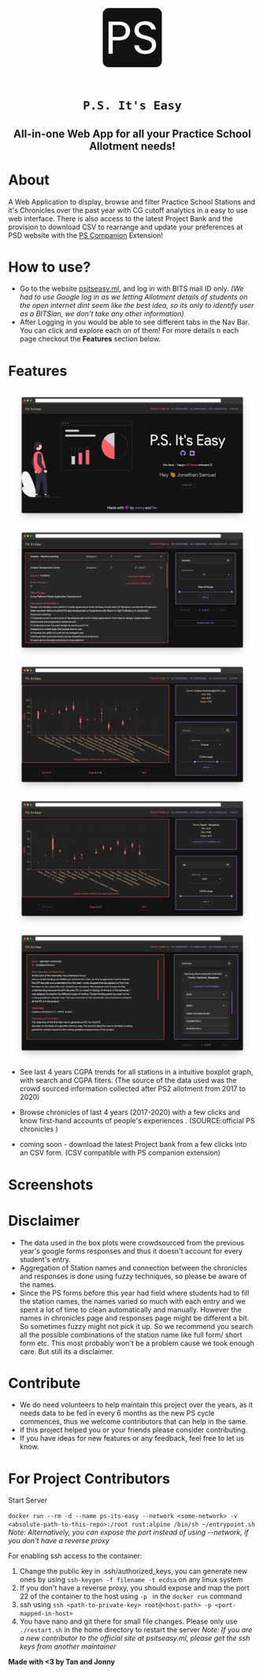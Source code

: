 <div align="center">
    <a href="https://psitseasy.ml/">
        <img src="./client/public/android-chrome-192x192.png" alt="BITS Pilani" width="120" height="120" />
    </a>
    <br /><br />
    <h1><code>P.S. It's Easy</code></h1>

<h2>All-in-one Web App for all your Practice School Allotment needs!</h2>

<p float="left">
<!-- <a href="https://github.com/7anya/P.S.its-easy">
<img src="https://badges.pufler.dev/visits/7anya/P.S.its-easy?style=for-the-badge&color=red" /></a> -->
<!-- <a href="https://github.com/7anya/P.S.its-easy">
<img src="https://badges.pufler.dev/updated/7anya/P.S.its-easy?style=for-the-badge"  /></a> -->
</p>

</div>

# About

A Web Application to display, browse and filter Practice School Stations and it's Chronicles over the past year with CG cutoff analytics in a easy to use web interface. There is also access to the latest Project Bank and the provision to download CSV to rearrange and update your preferences at PSD website with the [PS Companion](https://github.com/Joe2k/PS-Companion) Extension!

# How to use?

-   Go to the website [psitseasy.ml](https://psitseasy.ml/), and log in with BITS mail ID only. _(We had to use Google log in as we letting Allotment details of students on the open internet dint seem like the best idea, so its only to identify user as a BITSian, we don't take any other information)_
-   After Logging in you would be able to see different tabs in the Nav Bar. You can click and explore each on of them! For more details n each page checkout the **Features** section below.

# Features

![Home](images/home.png)
![Project Bank](images/projectBank.png)
![PS-1 Responses](images/ps1Responses.png)
![PS-2 Responses](images/ps2Responses.png)
![PS-2 Chronicles](images/ps2Chronicles.png)

-   See last 4 years CGPA trends for all stations in a intuitive boxplot graph, with search and CGPA fiters.
    (The source of the data used was the crowd sourced information collected after PS2 allotment from 2017 to 2020)

-   Browse chronicles of last 4 years (2017-2020) with a few clicks and know first-hand accounts of people's experiences .
    (SOURCE:official PS chronicles )
-   coming soon - download the latest Project bank from a few clicks into an CSV form. (CSV compatible with PS companion extension)

# Screenshots

# Disclaimer

-   The data used in the box plots were crowdsourced from the previous year's google forms responses and thus it doesn't account for every student's entry.
-   Aggregation of Station names and connection between the chronicles and responses is done using fuzzy techniques, so please be aware of the names.
-   Since the PS forms before this year had field where students had to fill the station names, the names varied so much with each entry and we spent a lot of time to clean automatically and manually. However the names in chronicles page and responses page might be different a bit. So sometimes fuzzy might not pick it up. So we recommend you search all the possible combinations of the station name like full form/ short form etc. This most probably won't be a problem cause we took enough care. But still its a disclaimer.

# Contribute

-   We do need volunteers to help maintain this project over the years,
    as it needs data to be fed in every 6 months as the new PS cycle commences,
    thus we welcome contributors that can help in the same.
-   If this project helped you or your friends please consider contributing.
-   If you have ideas for new features or any feedback, feel free to let us know.

# For Project Contributors

Start Server

`docker run --rm -d --name ps-its-easy --network <some-network> -v <absolute-path-to-this-repo>:/root rust:alpine /bin/sh ~/entrypoint.sh`  
_Note: Alternatively, you can expose the port instead of using --network, if you don't have a reverse proxy_

For enabling ssh access to the container:

1. Change the public key in .ssh/authorized_keys, you can generate new ones by using `ssh-keygen -f filename -t ecdsa` on any linux system
2. If you don't have a reverse proxy, you should expose and map the port 22 of the container to the host using `-p ` in the `docker run` command
3. ssh using `ssh <path-to-private-key> root@<host-path> -p <port-mapped-in-host>`
4. You have nano and git there for small file changes. Please only use `./restart.sh` in the home directory to restart the server
   _Note: If you are a new contributor to the official site at psitseasy.ml, please get the ssh keys from another maintainer_

**Made with <3 by Tan and Jonny**

